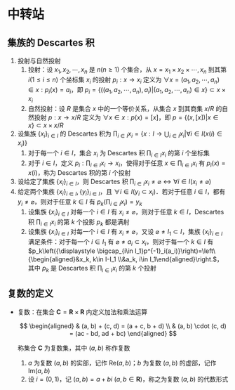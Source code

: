 # 中转站

## 集族的 Descartes 积
1. 投射与自然投射
    1. 投射：设 $x_1, x_2, \cdots, x_n$ 是 $n(n\geqslant 1)$ 个集合，从 $x=x_1\times x_2\times \cdots, x_n$ 到其第 $i(1\leqslant i\leqslant n)$ 个坐标集 $x_i$ 的投射 $p_i: x\to x_i$ 定义为 $\forall x=(a_1, a_2, \cdots, a_n) \in x: p_i(x)=a_i$，即 $p_i=\{((a_1, a_2, \cdots, a_n), a_i)|(a_1, a_2, \cdots, a_n)\in x\}\subset x\times x_i$
    2. 自然投射：设 $R$ 是集合 $x$ 中的一个等价关系，从集合 $x$ 到其商集 $x/R$ 的自然投射 $p:x\to x/R$ 定义为 $\forall x\in x: p(x)=[x]$，即 $p=\{(x, [x])|x\in x\}\subset x\times x/R$
2. 设集族 $\{x_i\}_{i\in I}$ 的 $\mathrm{Descartes}$ 积为 ${\displaystyle \prod_{i\in I}x_i} = \left\{ \left. x: I\to {\displaystyle \bigcup_{i\in I}x_i} \right| \forall i\in I(x(i)\in x_i)\right\}$
    1. 对于每一个 $i\in I$，集合 $x_i$ 为 $\mathrm{Descartes}$ 积 ${\displaystyle \prod_{i\in I}x_i}$ 的第 $i$ 个坐标集
    2. 对于 $i\in I$，定义 $p_i: {\displaystyle \prod_{i\in I}x_i} \to x_i$，使得对于任意 $x\in {\displaystyle \prod_{i\in I}x_i}$ 有 $p_i(x)=x(i)$，称为 $\mathrm{Descartes}$ 积的第 $i$ 个投射
3. 设给定了集族 $\{x_i\}_{i\in I}$，则 $\mathrm{Descartes}$ 积 ${\displaystyle \prod_{i\in I}x_i} \neq \varnothing \leftrightarrow \forall i\in I(x_i\neq \varnothing)$
4. 给定两个集族 $\{x_i\}_{i\in I}, \{y_i\}_{i\in I}$，且 $\forall i\in I(y_i\subset x_i)$．若对于任意 $i\in I$，都有 $y_i\neq \varnothing$，则对于任意 $k\in I$ 有 $p_k\left({\displaystyle \prod_{i\in I}x_i}\right)=y_k$
    1. 设集族 $\{x_i\}_{i\in I}$ 对每一个 $i\in I$ 有 $x_i\neq \varnothing$，则对于任意 $k\in I$，$\mathrm{Descartes}$ 积 ${\displaystyle \prod_{i\in I}x_i}$ 的第 $k$ 个投影 $p_k$ 都是满射
    2. 设集族 $\{x_i\}_{i\in I}$ 对每一个 $i\in I$ 有 $x_i\neq \varnothing$，又设 $\varnothing \neq I_1 \subset I$，集族 $\{x_i\}_{i\in I}$满足条件：对于每一个 $i\in I_1$ 有 $\varnothing \neq a_i\subset x_i$，则对于每一个 $k\in I$ 有 $p_k\left({\displaystyle \bigcap_{i\in I_1}p^{-1}_i(a_i)}\right)=\left\{\begin{aligned}&x_k, k\in I-I_1 \\&a_k, i\in I_1\end{aligned}\right.$，其中 $p_k$ 是 $\mathrm{Descartes}$ 积 ${\displaystyle \prod_{i\in I}x_i}$ 的第 $k$ 个投射

## 复数的定义
- 复数：在集合 $\mathbf C = \mathbf R \times \mathbf R$ 内定义加法和乘法运算

    $$
    \begin{aligned}
    & (a, b) + (c, d) = (a + c, b + d) \\
    & (a, b) \cdot (c, d) = (ac - bd, ad + bc)
    \end{aligned}
    $$

    称集合 $\mathbf C$ 为复数集，其中 $(a, b)$ 称作复数

    1. $a$ 为复数 $(a, b)$ 的实部，记作 $\text{Re}(a, b)$；$b$ 为复数 $(a, b)$ 的虚部，记作 $\text{Im}(a, b)$
    2. 设 $i = (0, 1)$，记 $(a, b) = a + bi \ (a, b \in \mathbf R)$，称之为复数 $(a, b)$ 的代数形式

